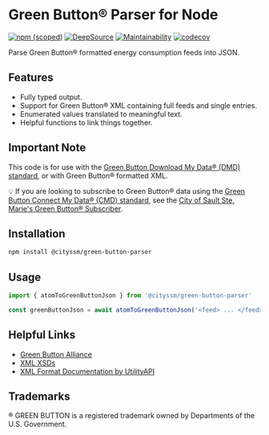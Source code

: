 # Green Button® Parser for Node

[![npm (scoped)](https://img.shields.io/npm/v/%40cityssm/green-button-parser)](https://www.npmjs.com/package/@cityssm/green-button-parser)
[![DeepSource](https://app.deepsource.com/gh/cityssm/node-green-button-parser.svg/?label=active+issues&show_trend=true&token=LAEc-5uihnFgNpJWscc1Kj1t)](https://app.deepsource.com/gh/cityssm/node-green-button-parser/?ref=repository-badge)
[![Maintainability](https://api.codeclimate.com/v1/badges/ad98bbdea3b40237515e/maintainability)](https://codeclimate.com/github/cityssm/node-green-button-parser/maintainability)
[![codecov](https://codecov.io/gh/cityssm/node-green-button-parser/branch/main/graph/badge.svg?token=9BJU6NU0WR)](https://codecov.io/gh/cityssm/node-green-button-parser)

Parse Green Button® formatted energy consumption feeds into JSON.

## Features

- Fully typed output.
- Support for Green Button® XML containing full feeds and single entries.
- Enumerated values translated to meaningful text.
- Helpful functions to link things together.

## Important Note

This code is for use with the
[Green Button Download My Data® (DMD) standard](https://www.greenbuttonalliance.org/green-button-download-my-data-dmd),
or with Green Button® formatted XML.

💡 If you are looking to subscribe to Green Button® data using the
[Green Button Connect My Data® (CMD) standard](https://www.greenbuttonalliance.org/green-button-connect-my-data-cmd),
see the
[City of Sault Ste. Marie's Green Button® Subscriber](https://github.com/cityssm/node-green-button-subscriber).

## Installation

```sh
npm install @cityssm/green-button-parser
```

## Usage

```javascript
import { atomToGreenButtonJson } from '@cityssm/green-button-parser'

const greenButtonJson = await atomToGreenButtonJson('<feed> ... </feed>')
```

## Helpful Links

- [Green Button Alliance](https://www.greenbuttonalliance.org/)
- [XML XSDs](https://github.com/GreenButtonAlliance/OpenESPI-Common-java/tree/master/src/main/resources/schemas)
- [XML Format Documentation by UtilityAPI](https://utilityapi.com/docs/greenbutton/xml)

## Trademarks

® GREEN BUTTON is a registered trademark owned by Departments of the U.S. Government.
